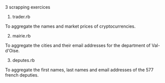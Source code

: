 3 scrapping exercices

1. trader.rb

To aggregate the names and market prices of cryptocurrencies.

2. mairie.rb

To aggregate the cities and their email addresses for the department of Val-d'Oise.

3. deputes.rb

To aggregate the first names, last names and email addresses of the 577 french deputies.
